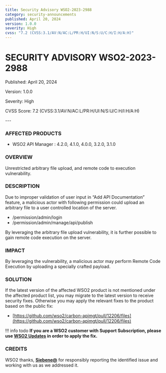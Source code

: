 ```yaml
---
title: Security Advisory WSO2-2023-2988
category: security-announcements
published: April 20, 2024
version: 1.0.0
severity: High
cvss: "7.2 (CVSS:3.1/AV:N/AC:L/PR:H/UI:N/S:U/C:H/I:H/A:H)"
---
```


# SECURITY ADVISORY WSO2-2023-2988

<p class="doc-info">Published: April 20, 2024</p>
<p class="doc-info">Version: 1.0.0</p>
<p class="doc-info">Severity: High</p>
<p class="doc-info">CVSS Score: 7.2 (CVSS:3.1/AV:N/AC:L/PR:H/UI:N/S:U/C:H/I:H/A:H)</p>
---

### AFFECTED PRODUCTS
* WSO2 API Manager : 4.2.0, 4.1.0, 4.0.0, 3.2.0, 3.1.0


### OVERVIEW
Unrestricted arbitrary file upload, and remote code to execution vulnerability.


### DESCRIPTION
Due to improper validation of user input in “Add API Documentation” feature, a malicious actor with following permission could upload an arbitrary file to a user controlled location of the server.
  * /permission/admin/login
  * /permission/admin/manage/api/publish

By leveraging the arbitrary file upload vulnerability, it is further possible to gain remote code execution on the server.

### IMPACT
By leveraging the vulnerability, a malicious actor may perform Remote Code Execution by uploading a specially crafted payload.


### SOLUTION
If the latest version of the affected WSO2 product is not mentioned under the affected product list, you may migrate to the latest version to receive security fixes. Otherwise you may apply the relevant fixes to the product based on the public fix: 

* [https://github.com/wso2/carbon-apimgt/pull/12206/files](https://github.com/wso2/carbon-apimgt/pull/12206/files)


!!! info todo
    **If you are a WSO2 customer with Support Subscription, please use [WSO2 Updates](https://wso2.com/updates/) in order to apply the fix.**


### CREDITS
WSO2 thanks, **[Siebene@](https://twitter.com/Siebene7)** for responsibly reporting the identified issue and working with us as we addressed it.
